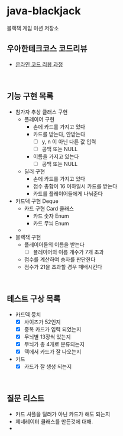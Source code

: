 # java-blackjack
블랙잭 게임 미션 저장소

## 우아한테크코스 코드리뷰
* [온라인 코드 리뷰 과정](https://github.com/woowacourse/woowacourse-docs/blob/master/maincourse/README.md)

<br>

## 기능 구현 목록
- 참가자 추상 클래스 구현
    - 플레이어 구현
        - 손에 카드를 가지고 있다
        - 카드를 받는다, 안받는다
            - [ ] y, n 이 아닌 다른 값 입력
            - [ ] 공백 또는 NULL
        - 이름을 가지고 있는다
            - [ ] 공백 또는 NULL
    - 딜러 구현
        - 손에 카드를 가지고 있다
        - 점수 총합이 16 이하일시 카드를 받는다
        - 카드를 플레이어들에게 나눠준다
- 카드덱 구현 Deque
    - 카드 구현 Card 클래스
        - 카드 숫자 Enum
        - 카드 무늬 Enum
    - 
- 블랙잭 구현
    - 플레이어들의 이름을 받는다
        - [ ] 플레이어의 이름 개수가 7개 초과
    - 점수를 계산하여 승자를 판단한다
    - 점수가 21을 초과할 경우 패배시킨다
    
<br>

## 테스트 구상 목록
- 카드덱 뭉치
    - [x] 사이즈가 52인지
    - [x] 중복 카드가 입력 되었는지
    - [x] 무늬별 13장씩 있는지
    - [x] 무늬가 총 4개로 분류되는지
    - [x] 덱에서 카드가 잘 나오는지
- 카드
    - [x] 카드가 잘 생성 되는지
    
<br>

## 질문 리스트
- 카드 셔플을 딜러가 아닌 카드가 해도 되는지
- 제네레이터 클래스를 만든것에 대해.
- 